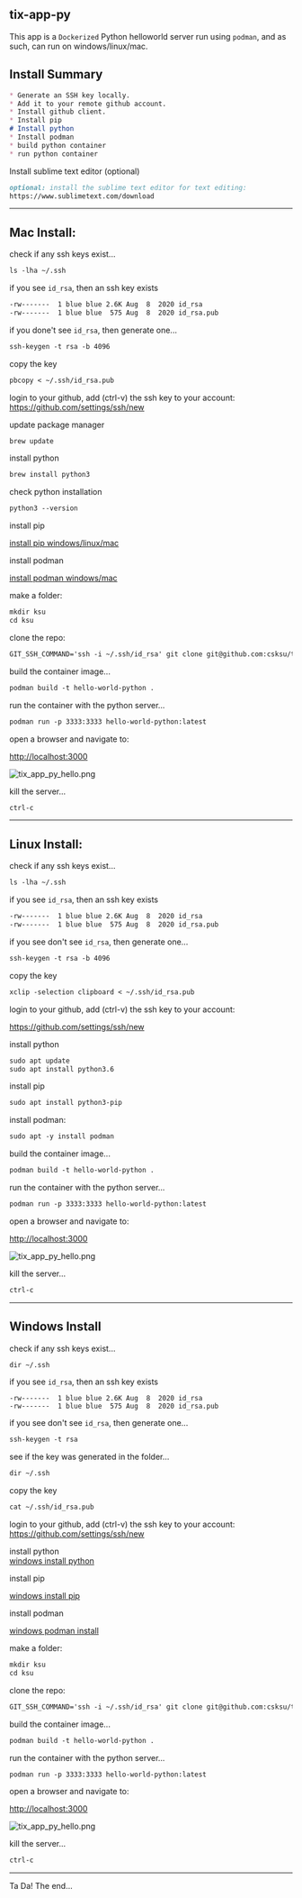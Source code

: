 ## tix-app-py

This app is a `Dockerized` Python helloworld server run using `podman`, and as such, can run on windows/linux/mac.

## Install Summary
```markdown 
* Generate an SSH key locally.
* Add it to your remote github account.
* Install github client.
* Install pip
# Install python
* Install podman
* build python container
* run python container
```

Install sublime text editor (optional)
```markdown
optional: install the sublime text editor for text editing:  
https://www.sublimetext.com/download
```

***

## Mac Install:

check if any ssh keys exist...  
```markdown
ls -lha ~/.ssh
```

if you see `id_rsa`, then an ssh key exists   
```markdown
-rw-------  1 blue blue 2.6K Aug  8  2020 id_rsa
-rw-------  1 blue blue  575 Aug  8  2020 id_rsa.pub
```

if you done't see `id_rsa`, then generate one...  

```markdown
ssh-keygen -t rsa -b 4096
```

copy the key
```markdown
pbcopy < ~/.ssh/id_rsa.pub
```

login to your github, add (ctrl-v) the ssh key to your account:  
https://github.com/settings/ssh/new


update package manager  
```markdown
brew update
```

install python  
```markdown
brew install python3
```

check python installation
```markdown
python3 --version
```

install pip  

[install pip windows/linux/mac](https://www.makeuseof.com/tag/install-pip-for-python/)

install podman  

[install podman windows/mac](https://podman.io/getting-started/installation)


make a folder:

```markdown
mkdir ksu
cd ksu
```
clone the repo:

```markdown
GIT_SSH_COMMAND='ssh -i ~/.ssh/id_rsa' git clone git@github.com:csksu/tix-app-py.git  
```


build the container image...
```markdown
podman build -t hello-world-python .
```

run the container with the python server...
```markdown
podman run -p 3333:3333 hello-world-python:latest
```

open a browser and navigate to:

[http://localhost:3000](http://localhost:3000/)


![tix_app_py_hello.png](./assets/tix-app-py-hello.png)

kill the server...
```markdown 
ctrl-c
```

***

## Linux Install:
check if any ssh keys exist...
```markdown
ls -lha ~/.ssh
```

if you see `id_rsa`, then an ssh key exists
```markdown
-rw-------  1 blue blue 2.6K Aug  8  2020 id_rsa
-rw-------  1 blue blue  575 Aug  8  2020 id_rsa.pub
```

if you see don't see `id_rsa`, then generate one...

```markdown
ssh-keygen -t rsa -b 4096
```

copy the key
```markdown
xclip -selection clipboard < ~/.ssh/id_rsa.pub
```

login to your github, add (ctrl-v) the ssh key to your account:   

https://github.com/settings/ssh/new

install python
```markdown
sudo apt update
sudo apt install python3.6
```

install pip
```markdown
sudo apt install python3-pip

```

install podman:
```markdown
sudo apt -y install podman
```


build the container image...
```markdown
podman build -t hello-world-python .
```

run the container with the python server...
```markdown
podman run -p 3333:3333 hello-world-python:latest
```

open a browser and navigate to:

[http://localhost:3000](http://localhost:3000/)


![tix_app_py_hello.png](./assets/tix-app-py-hello.png)

kill the server...
```markdown 
ctrl-c
```

*** 

## Windows Install

check if any ssh keys exist...
```markdown
dir ~/.ssh

```

if you see `id_rsa`, then an ssh key exists
```
-rw-------  1 blue blue 2.6K Aug  8  2020 id_rsa
-rw-------  1 blue blue  575 Aug  8  2020 id_rsa.pub
```

if you see don't see `id_rsa`, then generate one...

```markdown
ssh-keygen -t rsa
```

see if the key was generated in the folder...
```markdown
dir ~/.ssh

```

copy the key  
```markdown
cat ~/.ssh/id_rsa.pub

```

login to your github, add (ctrl-v) the ssh key to your account:  
https://github.com/settings/ssh/new

install python  
[windows install python](https://www.python.org/downloads/windows/)

install pip  

[windows install pip](https://www.makeuseof.com/tag/install-pip-for-python/)

install podman  

[windows podman install](https://github.com/containers/podman/blob/main/docs/tutorials/podman-for-windows.md)

make a folder:

```markdown
mkdir ksu
cd ksu
```

clone the repo:

```markdown
GIT_SSH_COMMAND='ssh -i ~/.ssh/id_rsa' git clone git@github.com:csksu/tix-app-py.git  
```
build the container image...
```markdown
podman build -t hello-world-python .
```

run the container with the python server...
```markdown
podman run -p 3333:3333 hello-world-python:latest
```

open a browser and navigate to:

[http://localhost:3000](http://localhost:3000/)


![tix_app_py_hello.png](./assets/tix-app-py-hello.png)

kill the server...
```markdown 
ctrl-c
```


***

Ta Da! The end...

